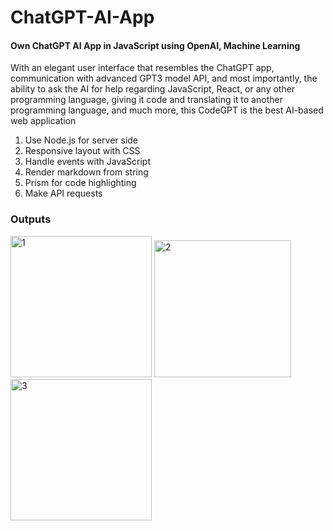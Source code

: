 # ChatGPT-AI-App
#### Own ChatGPT AI App in JavaScript using OpenAI, Machine Learning

With an elegant user interface that resembles the ChatGPT app, communication with advanced GPT3 model API, and most importantly, the ability to ask the AI for help regarding JavaScript, React, or any other programming language, giving it code and translating it to another programming language, and much more, this CodeGPT is the best AI-based web application
1. Use Node.js for server side
2. Responsive layout with CSS
3. Handle events with JavaScript
4. Render markdown from string
5. Prism for code highlighting
6. Make API requests

### Outputs

<img width="226" alt="1" src="https://user-images.githubusercontent.com/89015502/210015379-c615565b-8f18-4a6f-9e57-00f76b8bf3f1.png"> <img width="219" alt="2" src="https://user-images.githubusercontent.com/89015502/210015431-bee39c43-1f86-4c52-aea2-7392d07691af.png"> <img width="226" alt="3" src="https://user-images.githubusercontent.com/89015502/210015439-b1d895e4-4969-4066-ad8a-48e10f671770.png">
